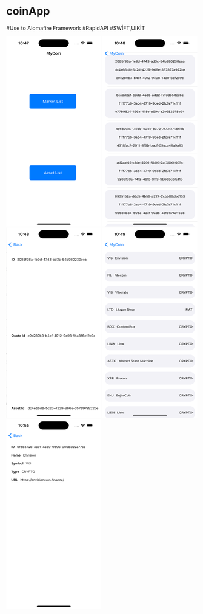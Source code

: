 # coinApp

#Use to Alomafire Framework
#RapidAPI
#SWİFT,UIKİT


<img src="1.png" width="250" height="500"/> <img src="2.png" width="250" height="500"/> <img src="3.png" width="250" height="500"/> <img src="4.png" width="250" height="500"/> <img src="5.png" width="250" height="500"/>
